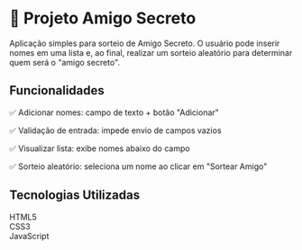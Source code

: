 <h1>🎁 Projeto Amigo Secreto</h1>

Aplicação simples para sorteio de Amigo Secreto.
O usuário pode inserir nomes em uma lista e, ao final, realizar um sorteio aleatório para determinar quem será o "amigo secreto".

<h2>Funcionalidades</h2>

✅ Adicionar nomes: campo de texto + botão "Adicionar"

✅ Validação de entrada: impede envio de campos vazios

✅ Visualizar lista: exibe nomes abaixo do campo

✅ Sorteio aleatório: seleciona um nome ao clicar em "Sortear Amigo"

<h2>Tecnologias Utilizadas</h2>

HTML5<br>
CSS3<br>
JavaScript
